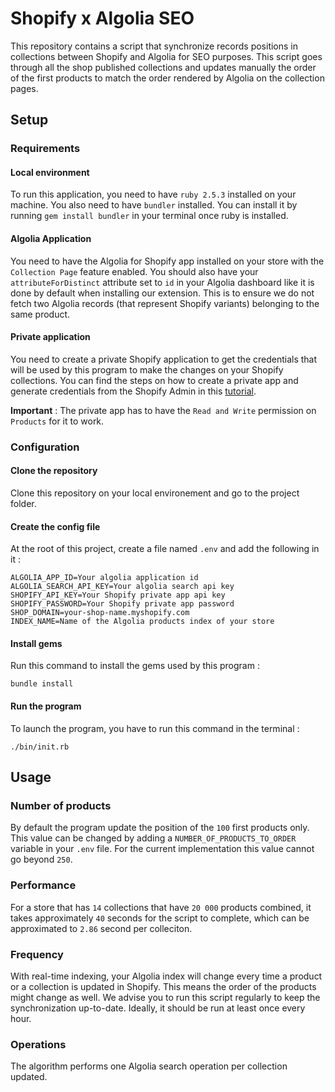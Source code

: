 # Shopify x Algolia SEO
This repository contains a script that synchronize records positions in collections between Shopify and Algolia for SEO purposes.
This script goes through all the shop published collections and updates manually the order of the first products to match the order rendered by Algolia on the collection pages.

## Setup

### Requirements

#### Local environment
To run this application, you need to have `ruby 2.5.3` installed on your machine.
You also need to have `bundler` installed. You can install it by running `gem install bundler` in your terminal once ruby is installed.

#### Algolia Application

You need to have the Algolia for Shopify app installed on your store with the `Collection Page` feature enabled.
You should also have your `attributeForDistinct` attribute set to `id` in your Algolia dashboard like it is done by default when installing our extension.
This is to ensure we do not fetch two Algolia records (that represent Shopify variants) belonging to the same product.

#### Private application

You need to create a private Shopify application to get the credentials that will be used by this program to make the changes on your Shopify collections.
You can find the steps on how to create a private app and generate credentials from the Shopify Admin in this [tutorial](https://shopify.dev/tutorials/authenticate-a-private-app-with-shopify-admin).

**Important** :
The private app has to have the `Read and Write` permission on `Products` for it to work.

### Configuration

#### Clone the repository
Clone this repository on your local environement and go to the project folder.

#### Create the config file
At the root of this project, create a file named `.env`  and add the following in it :
```
ALGOLIA_APP_ID=Your algolia application id
ALGOLIA_SEARCH_API_KEY=Your algolia search api key
SHOPIFY_API_KEY=Your Shopify private app api key
SHOPIFY_PASSWORD=Your Shopify private app password
SHOP_DOMAIN=your-shop-name.myshopify.com
INDEX_NAME=Name of the Algolia products index of your store
```

#### Install gems
Run this command to install the gems used by this program :
```
bundle install
```

#### Run the program

To launch the program, you have to run this command in the terminal :
```
./bin/init.rb
```

## Usage

### Number of products

By default the program update the position of the `100` first products only.
This value can be changed by adding a `NUMBER_OF_PRODUCTS_TO_ORDER` variable in your `.env` file.
For the current implementation this value cannot go beyond `250`.

### Performance

For a store that has `14` collections that have `20 000` products combined, it takes approximately `40` seconds for the script to complete, which can be approximated to `2.86` second per colleciton.

### Frequency

With real-time indexing, your Algolia index will change every time a product or a collection is updated in Shopify. This means the order of the products might change as well.
We advise you to run this script regularly to keep the synchronization up-to-date.
Ideally, it should be run at least once every hour.

### Operations

The algorithm performs one Algolia search operation per collection updated.


